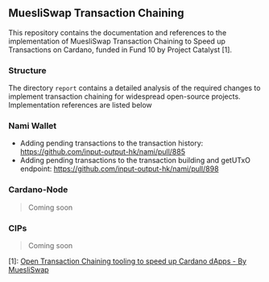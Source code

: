 MuesliSwap Transaction Chaining
------------------------------

This repository contains the documentation and references to the implementation of MuesliSwap Transaction Chaining to Speed up Transactions on Cardano, funded in Fund 10 by Project Catalyst [1].

### Structure

The directory `report` contains a detailed analysis of the required changes to implement transaction chaining for widespread open-source projects.
Implementation references are listed below

### Nami Wallet

- Adding pending transactions to the transaction history: https://github.com/input-output-hk/nami/pull/885
- Adding pending transactions to the transaction building and getUTxO endpoint: https://github.com/input-output-hk/nami/pull/898

### Cardano-Node

> Coming soon

### CIPs

> Coming soon



[1]: [Open Transaction Chaining tooling to speed up Cardano dApps - By MuesliSwap](https://projectcatalyst.io/funds/10/f10-development-and-infrastructure/open-transaction-chaining-tooling-to-speed-up-cardano-dapps-by-muesliswap)
